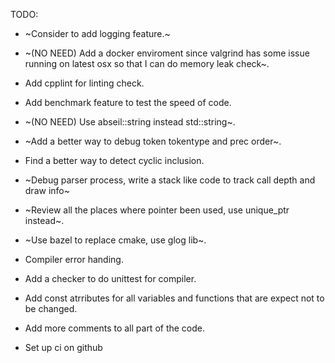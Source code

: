 TODO:

- ~Consider to add logging feature.~

- ~(NO NEED) Add a docker enviroment since valgrind has some issue running on latest osx so that I can do memory leak check~.

- Add cpplint for linting check.

- Add benchmark feature to test the speed of code.

- ~(NO NEED) Use abseil::string instead std::string~.

- ~Add a better way to debug token tokentype and prec order~.

- Find a better way to detect cyclic inclusion.

- ~Debug parser process, write a stack like code to track call depth and draw info~

- ~Review all the places where pointer been used, use unique_ptr instead~.

- ~Use bazel to replace cmake, use glog lib~.

- Compiler error handing.

- Add a checker to do unittest for compiler.

- Add const atrributes for all variables and functions that are expect not to be changed.

- Add more comments to all part of the code.

- Set up ci on github
